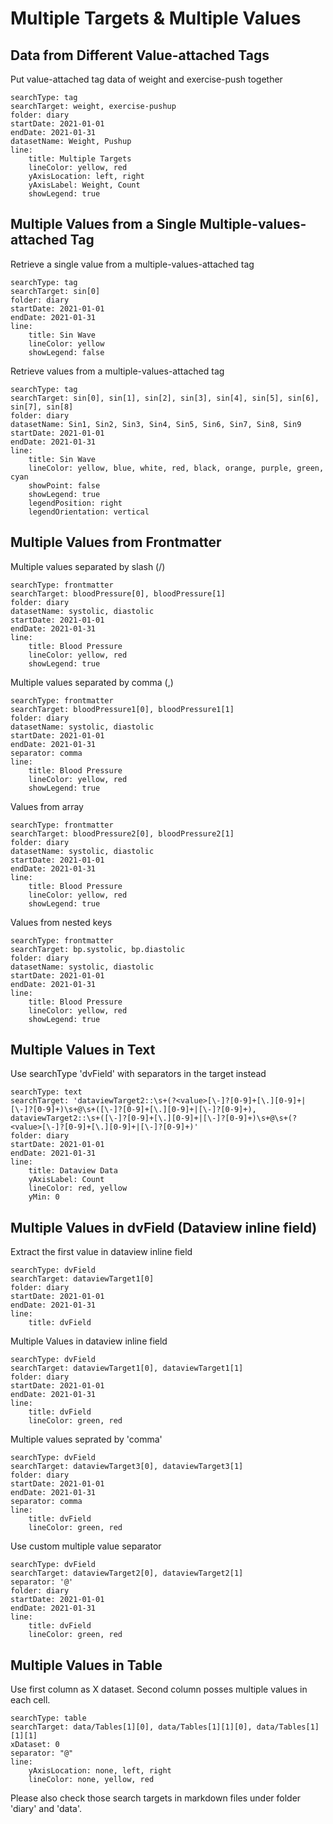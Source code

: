 # Multiple Targets & Multiple Values

## Data from Different Value-attached Tags

Put value-attached tag data of weight and exercise-push together

```tracker
searchType: tag
searchTarget: weight, exercise-pushup
folder: diary
startDate: 2021-01-01
endDate: 2021-01-31
datasetName: Weight, Pushup
line:
    title: Multiple Targets
    lineColor: yellow, red
    yAxisLocation: left, right
    yAxisLabel: Weight, Count
    showLegend: true
```

## Multiple Values from a Single Multiple-values-attached Tag

Retrieve a single value from a multiple-values-attached tag

```tracker
searchType: tag
searchTarget: sin[0]
folder: diary
startDate: 2021-01-01
endDate: 2021-01-31
line:
    title: Sin Wave
    lineColor: yellow
    showLegend: false
```

Retrieve values from a multiple-values-attached tag

```tracker
searchType: tag
searchTarget: sin[0], sin[1], sin[2], sin[3], sin[4], sin[5], sin[6], sin[7], sin[8]
folder: diary
datasetName: Sin1, Sin2, Sin3, Sin4, Sin5, Sin6, Sin7, Sin8, Sin9
startDate: 2021-01-01
endDate: 2021-01-31
line:
    title: Sin Wave
    lineColor: yellow, blue, white, red, black, orange, purple, green, cyan
    showPoint: false
    showLegend: true
    legendPosition: right
    legendOrientation: vertical
```

## Multiple Values from Frontmatter

Multiple values separated by slash (/)

```tracker
searchType: frontmatter
searchTarget: bloodPressure[0], bloodPressure[1]
folder: diary
datasetName: systolic, diastolic
startDate: 2021-01-01
endDate: 2021-01-31
line:
    title: Blood Pressure
    lineColor: yellow, red
    showLegend: true
```

Multiple values separated by comma (,)

```tracker
searchType: frontmatter
searchTarget: bloodPressure1[0], bloodPressure1[1]
folder: diary
datasetName: systolic, diastolic
startDate: 2021-01-01
endDate: 2021-01-31
separator: comma
line:
    title: Blood Pressure
    lineColor: yellow, red
    showLegend: true
```

Values from array

```tracker
searchType: frontmatter
searchTarget: bloodPressure2[0], bloodPressure2[1]
folder: diary
datasetName: systolic, diastolic
startDate: 2021-01-01
endDate: 2021-01-31
line:
    title: Blood Pressure
    lineColor: yellow, red
    showLegend: true
```

Values from nested keys

```tracker
searchType: frontmatter
searchTarget: bp.systolic, bp.diastolic
folder: diary
datasetName: systolic, diastolic
startDate: 2021-01-01
endDate: 2021-01-31
line:
    title: Blood Pressure
    lineColor: yellow, red
    showLegend: true
```

## Multiple Values in Text

Use searchType 'dvField' with separators in the target instead

```tracker
searchType: text
searchTarget: 'dataviewTarget2::\s+(?<value>[\-]?[0-9]+[\.][0-9]+|[\-]?[0-9]+)\s+@\s+([\-]?[0-9]+[\.][0-9]+|[\-]?[0-9]+), dataviewTarget2::\s+([\-]?[0-9]+[\.][0-9]+|[\-]?[0-9]+)\s+@\s+(?<value>[\-]?[0-9]+[\.][0-9]+|[\-]?[0-9]+)'
folder: diary
startDate: 2021-01-01
endDate: 2021-01-31
line:
    title: Dataview Data
    yAxisLabel: Count
    lineColor: red, yellow
    yMin: 0
```

## Multiple Values in dvField (Dataview inline field)

Extract the first value in dataview inline field

```tracker
searchType: dvField
searchTarget: dataviewTarget1[0]
folder: diary
startDate: 2021-01-01
endDate: 2021-01-31
line:
    title: dvField
```

Multiple Values in dataview inline field

```tracker
searchType: dvField
searchTarget: dataviewTarget1[0], dataviewTarget1[1]
folder: diary
startDate: 2021-01-01
endDate: 2021-01-31
line:
    title: dvField
    lineColor: green, red
```

Multiple values seprated by 'comma'

```tracker
searchType: dvField
searchTarget: dataviewTarget3[0], dataviewTarget3[1]
folder: diary
startDate: 2021-01-01
endDate: 2021-01-31
separator: comma
line:
    title: dvField
    lineColor: green, red
```

Use custom multiple value separator

```tracker
searchType: dvField
searchTarget: dataviewTarget2[0], dataviewTarget2[1]
separator: '@'
folder: diary
startDate: 2021-01-01
endDate: 2021-01-31
line:
    title: dvField
    lineColor: green, red
```

## Multiple Values in Table

Use first column as X dataset. Second column posses multiple values in each cell.

```tracker
searchType: table
searchTarget: data/Tables[1][0], data/Tables[1][1][0], data/Tables[1][1][1]
xDataset: 0
separator: "@"
line:
    yAxisLocation: none, left, right
    lineColor: none, yellow, red
```

Please also check those search targets in markdown files under folder 'diary' and 'data'.
